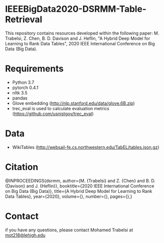 # IEEEBigData2020-DSRMM-Table-Retrieval

This repository contains resources developed within the following paper: M. Trabelsi, Z. Chen, B. D. Davison and J. Heflin, "A Hybrid Deep Model for Learning to Rank Data Tables", 2020 IEEE International Conference on Big Data (Big Data).

# Requirements

- Python 3.7
- pytorch 0.4.1
- nltk 3.5
- pandas
- Glove embedding (http://nlp.stanford.edu/data/glove.6B.zip)
- trec_eval is used to calculate evaluation metrics (https://github.com/usnistgov/trec_eval)

# Data

- WikiTables (http://websail-fe.cs.northwestern.edu/TabEL/tables.json.gz)

# Citation

@INPROCEEDINGS{dsrmm,
  author={M. {Trabelsi} and Z. {Chen} and B. D. {Davison} and J. {Heflin}},
  booktitle={2020 IEEE International Conference on Big Data (Big Data)}, 
  title={A Hybrid Deep Model for Learning to Rank Data Tables}, 
  year={2020},
  volume={},
  number={},
  pages={},}
  
  # Contact
  
  if you have any questions, please contact Mohamed Trabelsi at mot218@lehigh.edu
  
